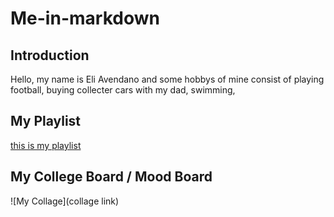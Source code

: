 # Me-in-markdown

## Introduction

Hello, my name is Eli Avendano and some hobbys of mine consist of playing football, buying collecter cars with my dad, swimming,

## My Playlist

[this is my playlist](https://music.youtube.com/playlist?list=LM)

## My College Board / Mood Board

![My Collage](collage link)